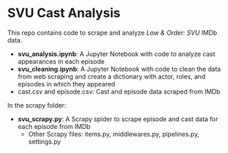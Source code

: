 # SVU Cast Analysis

This repo contains code to scrape and analyze *Law & Order: SVU* IMDb data.
- **svu_analysis.ipynb**: A Jupyter Notebook with code to analyze cast appearances in each episode
- **svu_cleaning.ipynb**: A Jupyter Notebook with code to clean the data from web scraping and create a dictionary with actor, roles, and episodes in which they appeared
- cast.csv and episode.csv: Cast and episode data scraped from IMDb


In the scrapy folder:
- **svu_scrapy.py**: A Scrapy spider to scrape episode and cast data for each episode from IMDb
  - Other Scrapy files: items.py, middlewares.py, pipelines.py, settings.py
